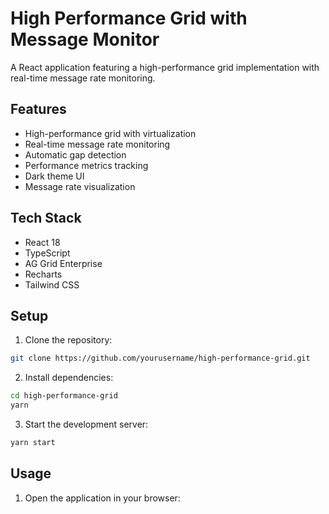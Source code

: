 # High Performance Grid with Message Monitor

A React application featuring a high-performance grid implementation with real-time message rate monitoring.

## Features

- High-performance grid with virtualization
- Real-time message rate monitoring
- Automatic gap detection
- Performance metrics tracking
- Dark theme UI
- Message rate visualization

## Tech Stack

- React 18
- TypeScript
- AG Grid Enterprise
- Recharts
- Tailwind CSS

## Setup

1. Clone the repository:
```bash
git clone https://github.com/yourusername/high-performance-grid.git
```

2. Install dependencies:
```bash
cd high-performance-grid
yarn
```

3. Start the development server:
```bash
yarn start
```

## Usage

1. Open the application in your browser:
```bash
